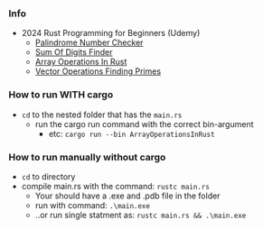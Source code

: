 

### Info

- 2024 Rust Programming for Beginners (Udemy)
  - [Palindrome Number Checker](https://www.udemy.com/course/rust-programming4u/learn/practice/1526876#overview)
  - [Sum Of Digits Finder](https://www.udemy.com/course/rust-programming4u/learn/practice/1526878#overview)
  - [Array Operations In Rust](https://www.udemy.com/course/rust-programming4u/learn/practice/1526878#overview)
  - [Vector Operations Finding Primes](https://www.udemy.com/course/rust-programming4u/learn/practice/1526878#overview)


### How to run WITH cargo
- `cd` to the nested folder that has the `main.rs`
  - run the cargo run command with the correct bin-argument
    - etc: `cargo run --bin ArrayOperationsInRust` 

### How to run manually without cargo
- `cd` to directory
- compile main.rs with the command: `rustc main.rs`
  - Your should have a .exe and .pdb file in the folder
  - run with command: `.\main.exe`
  - ..or run single statment as: `rustc main.rs && .\main.exe`

